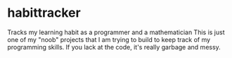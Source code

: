 # habittracker
Tracks my learning habit as a programmer and a mathematician
This is just one of my "noob" projects that I am trying to build to keep track of my programming skills. If you lack at the code, it's really garbage and messy. 
